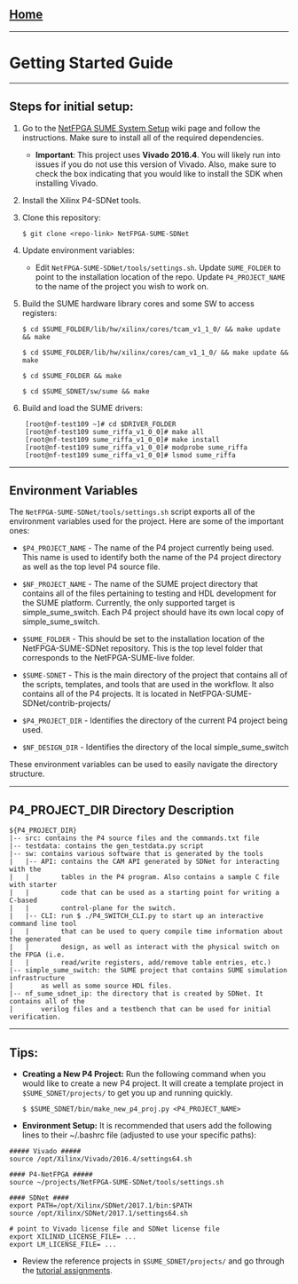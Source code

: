 [Home](https://bitbucket.org/sibanez/netfpga-sume-sdnet/wiki/Home)
------

---

Getting Started Guide
=====================

---

Steps for initial setup:
------------------------

1. Go to the [NetFPGA SUME System Setup](https://github.com/NetFPGA/NetFPGA-SUME-public/wiki/Reference-Operating-System-Setup-Guide) wiki page and follow the instructions. Make sure to install all of the required dependencies. 

    * **Important**: This project uses **Vivado 2016.4**. You will likely run into issues if you do not use this version of Vivado. Also, make sure to check the box indicating that you would like to install the SDK when installing Vivado.

2. Install the Xilinx P4-SDNet tools.

3. Clone this repository:

    `$ git clone <repo-link> NetFPGA-SUME-SDNet`

4. Update environment variables:

    * Edit `NetFPGA-SUME-SDNet/tools/settings.sh`. Update `SUME_FOLDER` to point to the installation location of the repo. Update `P4_PROJECT_NAME` to the name of the project you wish to work on.

5. Build the SUME hardware library cores and some SW to access registers:

    `$ cd $SUME_FOLDER/lib/hw/xilinx/cores/tcam_v1_1_0/ && make update && make`

    `$ cd $SUME_FOLDER/lib/hw/xilinx/cores/cam_v1_1_0/ && make update && make`

    `$ cd $SUME_FOLDER && make`

    `$ cd $SUME_SDNET/sw/sume && make`

6. Build and load the SUME drivers:

```
    [root@nf-test109 ~]# cd $DRIVER_FOLDER
    [root@nf-test109 sume_riffa_v1_0_0]# make all
    [root@nf-test109 sume_riffa_v1_0_0]# make install
    [root@nf-test109 sume_riffa_v1_0_0]# modprobe sume_riffa
    [root@nf-test109 sume_riffa_v1_0_0]# lsmod sume_riffa
```

---

Environment Variables
---------------------

The `NetFPGA-SUME-SDNet/tools/settings.sh` script exports all of the environment
variables used for the project. Here are some of the important ones:

* `$P4_PROJECT_NAME` - The name of the P4 project currently being used. This name
is used to identify both the name of the P4 project directory as well as the top
level P4 source file.

* `$NF_PROJECT_NAME` - The name of the SUME project directory that contains all of
the files pertaining to testing and HDL development for the SUME platform. Currently,
the only supported target is simple_sume_switch. Each P4 project should have its
own local copy of simple_sume_switch.

* `$SUME_FOLDER` - This should be set to the installation location of the
NetFPGA-SUME-SDNet repository. This is the top level folder that corresponds to
the NetFPGA-SUME-live folder.

* `$SUME-SDNET` - This is the main directory of the project that contains all of the
scripts, templates, and tools that are used in the workflow. It also contains all
of the P4 projects. It is located in NetFPGA-SUME-SDNet/contrib-projects/

* `$P4_PROJECT_DIR` - Identifies the directory of the current P4 project being used.

* `$NF_DESIGN_DIR` - Identifies the directory of the local simple_sume_switch

These environment variables can be used to easily navigate the directory structure.

---

P4_PROJECT_DIR Directory Description
------------------------------------
```
${P4_PROJECT_DIR}
|-- src: contains the P4 source files and the commands.txt file
|-- testdata: contains the gen_testdata.py script
|-- sw: contains various software that is generated by the tools
|   |-- API: contains the CAM API generated by SDNet for interacting with the
|   |        tables in the P4 program. Also contains a sample C file with starter
|   |        code that can be used as a starting point for writing a C-based
|   |        control-plane for the switch.
|   |-- CLI: run $ ./P4_SWITCH_CLI.py to start up an interactive command line tool
|   |        that can be used to query compile time information about the generated
|   |        design, as well as interact with the physical switch on the FPGA (i.e.
|   |        read/write registers, add/remove table entries, etc.)
|-- simple_sume_switch: the SUME project that contains SUME simulation infrastructure
|       as well as some source HDL files.
|-- nf_sume_sdnet_ip: the directory that is created by SDNet. It contains all of the
|       verilog files and a testbench that can be used for initial verification.
```

---

Tips:
-----

* **Creating a New P4 Project:** Run the following command when you would like to create a new P4 project. It will create a template project in `$SUME_SDNET/projects/` to get you up and running quickly.

    `$ $SUME_SDNET/bin/make_new_p4_proj.py <P4_PROJECT_NAME>`

* **Environment Setup:** It is recommended that users add the following lines to their ~/.bashrc file
(adjusted to use your specific paths):

```
##### Vivado #####
source /opt/Xilinx/Vivado/2016.4/settings64.sh

#### P4-NetFPGA #####
source ~/projects/NetFPGA-SUME-SDNet/tools/settings.sh

#### SDNet ####
export PATH=/opt/Xilinx/SDNet/2017.1/bin:$PATH
source /opt/Xilinx/SDNet/2017.1/settings64.sh

# point to Vivado license file and SDNet license file
export XILINXD_LICENSE_FILE= ... 
export LM_LICENSE_FILE= ... 
```

* Review the reference projects in `$SUME_SDNET/projects/` and go through the [tutorial assignments](https://bitbucket.org/sibanez/netfpga-sume-sdnet/wiki/Tutorial%20Assignments).
